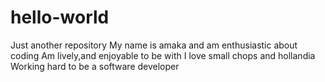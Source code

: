 # hello-world
Just  another repository
My name is amaka and am enthusiastic about coding
Am lively,and enjoyable to be with
I love small chops and hollandia
Working hard to be a software developer
